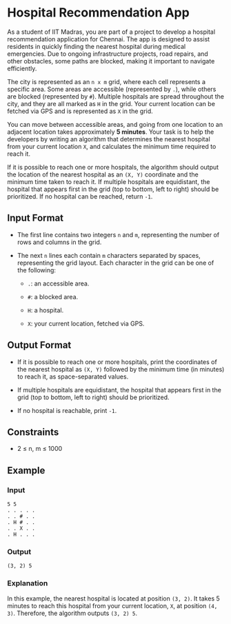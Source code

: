 # Hospital Recommendation App

As a student of IIT Madras, you are part of a project to develop a hospital recommendation application for Chennai. The app is designed to assist residents in quickly finding the nearest hospital during medical emergencies. Due to ongoing infrastructure projects, road repairs, and other obstacles, some paths are blocked, making it important to navigate efficiently.

The city is represented as an `n x m` grid, where each cell represents a specific area. Some areas are accessible (represented by `.`), while others are blocked (represented by `#`). Multiple hospitals are spread throughout the city, and they are all marked as `H` in the grid. Your current location can be fetched via GPS and is represented as `X` in the grid.

You can move between accessible areas, and going from one location to an adjacent location takes approximately **5 minutes**. Your task is to help the developers by writing an algorithm that determines the nearest hospital from your current location `X`, and calculates the minimum time required to reach it. 

If it is possible to reach one or more hospitals, the algorithm should output the location of the nearest hospital as an `(X, Y)` coordinate and the minimum time taken to reach it. If multiple hospitals are equidistant, the hospital that appears first in the grid (top to bottom, left to right) should be prioritized. If no hospital can be reached, return `-1`.

## Input Format

- The first line contains two integers `n` and `m`, representing the number of rows and columns in the grid.

- The next `n` lines each contain `m` characters separated by spaces, representing the grid layout. Each character in the grid can be one of the following:
  - `.`: an accessible area.

   - `#`: a blocked area.

  - `H`: a hospital.

  - `X`: your current location, fetched via GPS.

## Output Format

- If it is possible to reach one or more hospitals, print the coordinates of the nearest hospital as `(X, Y)` followed by the minimum time (in minutes) to reach it, as space-separated values.

- If multiple hospitals are equidistant, the hospital that appears first in the grid (top to bottom, left to right) should be prioritized.

- If no hospital is reachable, print `-1`.

## Constraints
- 2 ≤ n, m ≤ 1000

## Example

### Input
```
5 5
. . . . .
. . # . .
. H # . .
. . X . .
. H . . .
```

### Output
```
(3, 2) 5
```

### Explanation
In this example, the nearest hospital is located at position `(3, 2)`. It takes 5 minutes to reach this hospital from your current location, `X`, at position `(4, 3)`. Therefore, the algorithm outputs `(3, 2) 5`.
